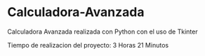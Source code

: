 # Calculadora-Avanzada
Calculadora Avanzada realizada con Python con el uso de Tkinter

Tiempo de realizacion del proyecto: 3 Horas 21 Minutos
